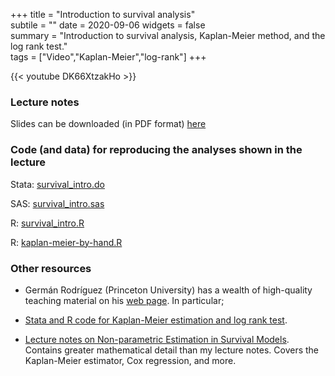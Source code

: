 +++
title = "Introduction to survival analysis"  
subtile = ""
date = 2020-09-06
widgets = false  
summary = "Introduction to survival analysis, Kaplan-Meier method, and the log rank test."  
tags = ["Video","Kaplan-Meier","log-rank"]
+++

{{< youtube DK66XtzakHo >}}

### Lecture notes

Slides can be downloaded (in PDF format) [here](survival_intro.pdf)
	
### Code (and data) for reproducing the analyses shown in the lecture

Stata: [survival_intro.do](survival_intro.do)

SAS: [survival_intro.sas](survival_intro.sas)

R: [survival_intro.R](survival_intro.R)

R: [kaplan-meier-by-hand.R](kaplan-meier-by-hand.R)

### Other resources

- Germán Rodríguez (Princeton University) has a wealth of high-quality teaching material on his [web page](https://data.princeton.edu/). In particular; 

 - [Stata and R code for Kaplan-Meier estimation and log rank test](https://data.princeton.edu/pop509/gehan).
 - [Lecture notes on Non-parametric Estimation in Survival Models](https://data.princeton.edu/pop509/NonParametricSurvival.pdf). Contains greater mathematical detail than my lecture notes. Covers the Kaplan-Meier estimator, Cox regression, and more.
